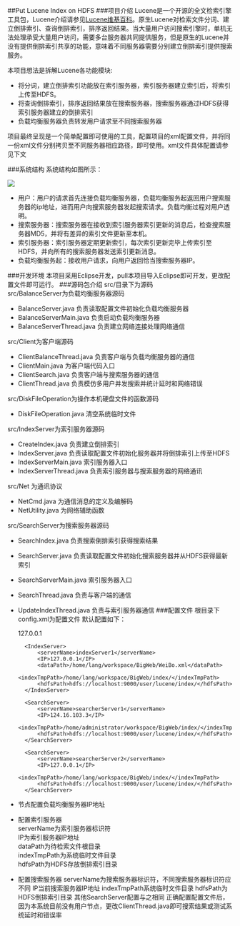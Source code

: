 ##Put Lucene Index on HDFS
###项目介绍
Lucene是一个开源的全文检索引擎工具包，Lucene介绍请参见[Lucene维基百科](https://en.wikipedia.org/wiki/Lucene)。原生Lucene对检索文件分词、建立倒排索引、查询倒排索引，排序返回结果。当大量用户访问搜索引擎时，单机无法处理承受大量用户访问，需要多台服务器共同提供服务，但是原生的Lucene并没有提供倒排索引共享的功能，意味着不同服务器需要分别建立倒排索引提供搜索服务。</br>

本项目想法是拆解Lucene各功能模块:</br>

* 将分词，建立倒排索引功能放在索引服务器，索引服务器建立索引后，将索引上传至HDFS。</br>
* 将查询倒排索引，排序返回结果放在搜索服务器，搜索服务器通过HDFS获得索引服务器建立的倒排索引</br>
* 负载均衡服务器负责转发用户请求至不同搜索服务器</br>

项目最终呈现是一个简单配置即可使用的工具，配置项目的xml配置文件，并将同一份xml文件分别拷贝至不同服务器相应路径，即可使用。xml文件具体配置请参见下文

###系统结构
系统结构如图所示：

![](http://7xo6vj.com1.z0.glb.clouddn.com/16-3-3/85463493.jpg)

* 用户：用户的请求首先连接负载均衡服务器，负载均衡服务起返回用户搜索服务器的ip地址，进而用户向搜索服务器发起搜索请求。负载均衡过程对用户透明。</br>
* 搜索服务器：搜索服务器在接收到索引服务器索引更新的消息后，检查搜索服务器MD5，并将有差异的索引文件更新至本机。</br>
* 索引服务器：索引服务器定期更新索引，每次索引更新完毕上传索引至HDFS，并向所有的搜索服务器发送索引更新消息。
* 负载均衡服务起：接收用户请求，向用户返回恰当搜索服务器IP。

###开发环境
本项目采用Eclipse开发，pull本项目导入Eclipse即可开发，更改配置文件即可运行。
###源码包介绍
src/目录下为源码</br>
src/BalanceServer为负载均衡服务器源码</br>

* BalanceServer.java 负责读取配置文件初始化负载均衡服务器</br>
* BalanceServerMain.java 负责启动负载均衡服务器</br>
* BalanceServerThread.java 负责建立网络连接处理网络通信</br>

src/Client为客户端源码

* ClientBalanceThread.java 负责客户端与负载均衡服务器的通信
* ClientMain.java 为客户端代码入口
* ClientSearch.java 负责客户端与搜索服务器的通信
* ClientThread.java 负责模仿多用户并发搜索并统计延时和网络错误

src/DiskFileOperation为操作本机硬盘文件的函数源码

* DiskFileOperation.java 清空系统临时文件

src/IndexServer为索引服务器源码

* CreateIndex.java 负责建立倒排索引
* IndexServer.java 负责读取配置文件初始化服务器并将倒排索引上传至HDFS
* IndexServerMain.java 索引服务器入口
* IndexServerThread.java 负责索引服务器与搜索服务器的网络通讯

src/Net 为通讯协议

* NetCmd.java 为通信消息的定义及编解码 
* NetUtility.java 为网络辅助函数

src/SearchServer为搜索服务器源码

* SearchIndex.java 负责搜索倒排索引获得搜索结果
* SearchServer.java 负责读取配置文件初始化搜索服务器并从HDFS获得最新索引
* SearchServerMain.java 索引服务器入口
* SearchThread.java 负责与客户端的通信
* UpdateIndexThread.java 负责与索引服务器通信
###配置文件
根目录下config.xml为配置文件
默认配置如下：
	<?xml version="1.0" encoding="UTF-8"?>
	<?xml-stylesheet type="text/xsl" href="configuration.xsl"?>
	<!-- -->
	
	<configuration>
	    <BalanceServer>
	        <IP>127.0.0.1</IP>
	    </BalanceServer>
	
	    <IndexServer>
	        <serverName>indexServer1</serverName>
	        <IP>127.0.0.1</IP>
	        <dataPath>/home/lang/workspace/BigWeb/WeiBo.xml</dataPath>
	        <indexTmpPath>/home/lang/workspace/BigWeb/index/</indexTmpPath>
	        <hdfsPath>hdfs://localhost:9000/user/lucene/index/</hdfsPath>
	    </IndexServer>
	
	    <SearchServer>
	        <serverName>searcherServer1</serverName>
	        <IP>124.16.103.3</IP>
	        <indexTmpPath>/home/administrator/workspace/BigWeb/index/</indexTmpPath>
	        <hdfsPath>hdfs://localhost:9000/user/lucene/index/</hdfsPath>
	    </SearchServer>
	
	    <SearchServer>
	        <serverName>searcherServer2</serverName>
	        <IP>127.0.0.1</IP>
	        <indexTmpPath>/home/lang/workspace/BigWeb/index/</indexTmpPath>
	        <hdfsPath>hdfs://localhost:9000/user/lucene/index/</hdfsPath>
	    </SearchServer>
	</configuration>

* <BalanceServer>节点配置负载均衡服务器IP地址
* <IndexServer>配置索引服务器</br>
  serverName为索引服务器标识符</br>
  IP为索引服务器IP地址</br>
  dataPath为待检索文件根目录</br>
  indexTmpPath为系统临时文件目录</br>
  hdfsPath为HDFS存放倒排索引目录</br>
* <SearchServer>配置搜索服务器
  serverName为搜索服务器标识符，不同搜索服务器标识符应不同
  IP当前搜索服务器IP地址
  indexTmpPath系统临时文件目录
  hdfsPath为HDFS倒排索引目录
  其他SearchServer配置与之相同
正确配置配置文件后，因为本系统目前没有用户节点，更改ClientThread.java即可搜索结果或测试系统延时和错误率
